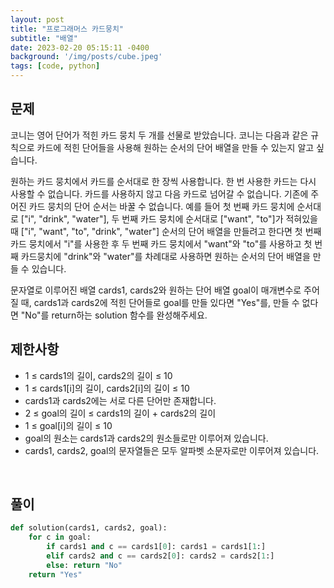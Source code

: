 ```yaml
---
layout: post
title: "프로그래머스 카드뭉치"
subtitle: "배열"
date: 2023-02-20 05:15:11 -0400
background: '/img/posts/cube.jpeg'
tags: [code, python]
---
```

## 문제
코니는 영어 단어가 적힌 카드 뭉치 두 개를 선물로 받았습니다. 코니는 다음과 같은 규칙으로 카드에 적힌 단어들을 사용해 원하는 순서의 단어 배열을 만들 수 있는지 알고 싶습니다.

원하는 카드 뭉치에서 카드를 순서대로 한 장씩 사용합니다.
한 번 사용한 카드는 다시 사용할 수 없습니다.
카드를 사용하지 않고 다음 카드로 넘어갈 수 없습니다.
기존에 주어진 카드 뭉치의 단어 순서는 바꿀 수 없습니다.
예를 들어 첫 번째 카드 뭉치에 순서대로 ["i", "drink", "water"], 두 번째 카드 뭉치에 순서대로 ["want", "to"]가 적혀있을 때 ["i", "want", "to", "drink", "water"] 순서의 단어 배열을 만들려고 한다면 첫 번째 카드 뭉치에서 "i"를 사용한 후 두 번째 카드 뭉치에서 "want"와 "to"를 사용하고 첫 번째 카드뭉치에 "drink"와 "water"를 차례대로 사용하면 원하는 순서의 단어 배열을 만들 수 있습니다.

문자열로 이루어진 배열 cards1, cards2와 원하는 단어 배열 goal이 매개변수로 주어질 때, cards1과 cards2에 적힌 단어들로 goal를 만들 있다면 "Yes"를, 만들 수 없다면 "No"를 return하는 solution 함수를 완성해주세요.
<br>

## 제한사항
* 1 ≤ cards1의 길이, cards2의 길이 ≤ 10
* 1 ≤ cards1[i]의 길이, cards2[i]의 길이 ≤ 10
* cards1과 cards2에는 서로 다른 단어만 존재합니다.
* 2 ≤ goal의 길이 ≤ cards1의 길이 + cards2의 길이
* 1 ≤ goal[i]의 길이 ≤ 10
* goal의 원소는 cards1과 cards2의 원소들로만 이루어져 있습니다.
* cards1, cards2, goal의 문자열들은 모두 알파벳 소문자로만 이루어져 있습니다.
<br>

## 풀이

``` python
def solution(cards1, cards2, goal):
    for c in goal:
        if cards1 and c == cards1[0]: cards1 = cards1[1:]
        elif cards2 and c == cards2[0]: cards2 = cards2[1:]
        else: return "No"
    return "Yes"
```
